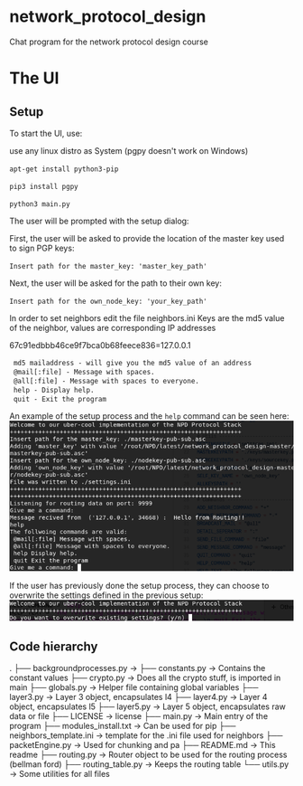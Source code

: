 # network_protocol_design
Chat program for the network protocol design course


# The UI

## Setup
To start the UI, use:

use any linux distro as System (pgpy doesn't work on Windows)

`apt-get install python3-pip`

`pip3 install pgpy`

`python3 main.py`


The user will be prompted with the setup dialog:

First, the user will be asked to provide the location of the master key used to sign PGP keys:

`Insert path for the master_key: 'master_key_path'`


Next, the user will be asked for the path to their own key:

`Insert path for the own_node_key: 'your_key_path'`

In order to set neighbors edit the file neighbors.ini
Keys are the md5 value of the neighbor, values are corresponding IP addresses

67c91edbbb46ce9f7bca0b68feece836=127.0.0.1

```
 md5 mailaddress - will give you the md5 value of an address
 @mail[:file] - Message with spaces.
 @all[:file] - Message with spaces to everyone.
 help - Display help.
 quit - Exit the program
```


An example of the setup process and the `help` command can be seen here:
![UI](https://github.com/brunoproduit/network_protocol_design/blob/master/ui.PNG)

If the user has previously done the setup process, they can choose to overwrite the settings defined in the previous setup:
![overwrite](https://github.com/brunoproduit/network_protocol_design/blob/master/overwrite.PNG)

## Code hierarchy
.
├── backgroundprocesses.py      -> 
├── constants.py                -> Contains the constant values
├── crypto.py                   -> Does all the crypto stuff, is imported in main
├── globals.py                  -> Helper file containing global variables
├── layer3.py                   -> Layer 3 object, encapsulates l4
├── layer4.py                   -> Layer 4 object, encapsulates l5
├── layer5.py                   -> Layer 5 object, encapsulates raw data or file
├── LICENSE                     -> license
├── main.py                     -> Main entry of the program
├── modules_install.txt         -> Can be used for pip
├── neighbors_template.ini      -> template for the .ini file used for neighbors
├── packetEngine.py             -> Used for chunking and pa
├── README.md                   -> This readme
├── routing.py                  -> Router object to be used for the routing process (bellman ford)
├── routing_table.py            -> Keeps the routing table
└── utils.py                    -> Some utilities for all files

